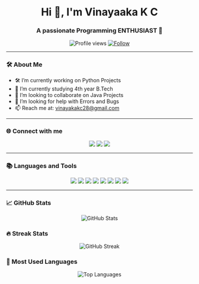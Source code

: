 <h1 align="center">Hi 👋, I'm Vinayaaka K C</h1>
<h3 align="center">A passionate Programming ENTHUSIAST 🚀</h3>

<p align="center">
  <img src="https://komarev.com/ghpvc/?username=vinayakakc-2004&label=Profile%20views&color=0e75b6&style=flat" alt="Profile views" />
  <a href="https://github.com/vinayakakc-2004">
    <img src="https://img.shields.io/badge/Follow%20@vinayakakc--2004-blue?style=flat&logo=github" alt="Follow" />
  </a>
</p>

---

### 🛠 About Me
- 🛠 I’m currently working on Python Projects  
- 🌱 I’m currently studying 4th year B.Tech  
- 👯 I’m looking to collaborate on Java Projects  
- 🤝 I’m looking for help with Errors and Bugs  
- 📫 Reach me at: [vinayakakc28@gmail.com](mailto:vinayakakc28@gmail.com)

---

### 🌐 Connect with me
<p align="center">
  <a href="https://www.linkedin.com/in/vinayaka-k-c-758480284/"><img src="https://img.shields.io/badge/LinkedIn-blue?style=for-the-badge&logo=linkedin" /></a>
  <a href="https://www.instagram.com/vinayaka_k_c/"><img src="https://img.shields.io/badge/Instagram-%23E4405F?style=for-the-badge&logo=instagram&logoColor=white" /></a>
  <a href="https://www.geeksforgeeks.org/user/vinayaklafz/"><img src="https://img.shields.io/badge/GeeksforGeeks-%2300C853?style=for-the-badge&logo=geeksforgeeks&logoColor=white" /></a>
</p>

---

### 📚 Languages and Tools
<p align="center">
  <img src="https://img.shields.io/badge/C-00599C?style=for-the-badge&logo=c&logoColor=white" />
  <img src="https://img.shields.io/badge/Node.js-339933?style=for-the-badge&logo=nodedotjs&logoColor=white" />
  <img src="https://img.shields.io/badge/Java-ED8B00?style=for-the-badge&logo=java&logoColor=white" />
  <img src="https://img.shields.io/badge/Python-3776AB?style=for-the-badge&logo=python&logoColor=white" />
  <img src="https://img.shields.io/badge/Git-F05032?style=for-the-badge&logo=git&logoColor=white" />
  <img src="https://img.shields.io/badge/GitHub-181717?style=for-the-badge&logo=github&logoColor=white" />
  <img src="https://img.shields.io/badge/HTML5-E34F26?style=for-the-badge&logo=html5&logoColor=white" />
  <img src="https://img.shields.io/badge/CSS3-1572B6?style=for-the-badge&logo=css3&logoColor=white" />
</p>

---

### 📈 GitHub Stats
<p align="center">
  <img src="https://github-readme-stats.vercel.app/api?username=vinayakakc-2004&show_icons=true&theme=radical" alt="GitHub Stats" />
</p>

### 🔥 Streak Stats
<p align="center">
  <img src="https://streak-stats.demolab.com?user=vinayakakc-2004&theme=radical" alt="GitHub Streak" />
</p>

### 🏅 Most Used Languages
<p align="center">
  <img src="https://github-readme-stats.vercel.app/api/top-langs/?username=vinayakakc-2004&layout=compact&theme=radical&hide=css,html" alt="Top Languages" />
</p>
